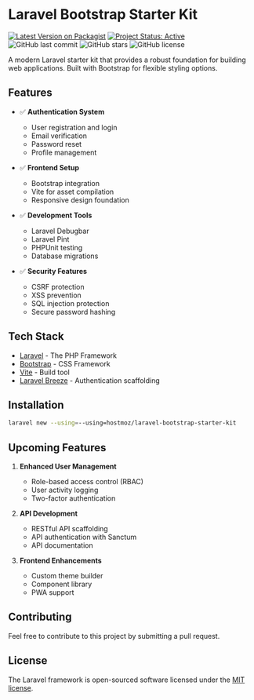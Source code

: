 # Laravel Bootstrap Starter Kit

[![Latest Version on Packagist](https://img.shields.io/packagist/v/hostmoz/laravel-bootstrap-starter-kit.svg?style=flat-square)](https://packagist.org/packages/hostmoz/laravel-bootstrap-starter-kit)
[![Project Status: Active](https://www.repostatus.org/badges/latest/active.svg)](https://www.repostatus.org/#active)
![GitHub last commit](https://img.shields.io/github/last-commit/hostmoz/laravel-bootstrap-starter-kit)
![GitHub stars](https://img.shields.io/github/stars/hostmoz/laravel-bootstrap-starter-kit)
![GitHub license](https://img.shields.io/github/license/hostmoz/laravel-bootstrap-starter-kit)

A modern Laravel starter kit that provides a robust foundation for building web applications. Built with Bootstrap for flexible styling options.

## Features

- ✅ **Authentication System**
  - User registration and login
  - Email verification
  - Password reset
  - Profile management

- ✅ **Frontend Setup**
  - Bootstrap integration
  - Vite for asset compilation
  - Responsive design foundation

- ✅ **Development Tools**
  - Laravel Debugbar
  - Laravel Pint
  - PHPUnit testing
  - Database migrations

- ✅ **Security Features**
  - CSRF protection
  - XSS prevention
  - SQL injection protection
  - Secure password hashing

## Tech Stack

- [Laravel](https://laravel.com) - The PHP Framework
- [Bootstrap](https://getbootstrap.com) - CSS Framework
- [Vite](https://vitejs.dev) - Build tool
- [Laravel Breeze](https://laravel.com/breeze) - Authentication scaffolding

## Installation

```bash
laravel new --using=--using=hostmoz/laravel-bootstrap-starter-kit
```

## Upcoming Features

1. **Enhanced User Management**
   - Role-based access control (RBAC)
   - User activity logging
   - Two-factor authentication

2. **API Development**
   - RESTful API scaffolding
   - API authentication with Sanctum
   - API documentation

3. **Frontend Enhancements**
   - Custom theme builder
   - Component library
   - PWA support

## Contributing

Feel free to contribute to this project by submitting a pull request.

## License

The Laravel framework is open-sourced software licensed under the [MIT license](https://opensource.org/licenses/MIT).
